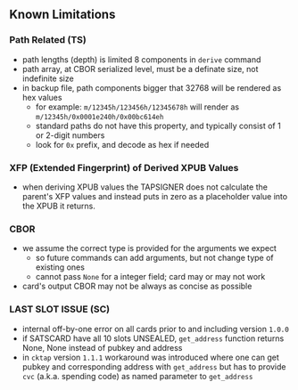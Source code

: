 
## Known Limitations

### Path Related (TS)

- path lengths (depth) is limited 8 components in `derive` command
- path array, at CBOR serialized level, must be a definate size, not indefinite size
- in backup file, path components bigger that 32768 will be rendered as hex values
    - for example: `m/12345h/123456h/12345678h` will render as `m/12345h/0x0001e240h/0x00bc614eh`
    - standard paths do not have this property, and typically consist of 1 or 2-digit numbers
    - look for `0x` prefix, and decode as hex if needed

### XFP (Extended Fingerprint) of Derived XPUB Values

- when deriving XPUB values the TAPSIGNER does not calculate the parent's XFP values and instead
  puts in zero as a placeholder value into the XPUB it returns.

### CBOR

- we assume the correct type is provided for the arguments we expect
    - so future commands can add arguments, but not change type of existing ones
    - cannot pass `None` for a integer field; card may or may not work
- card's output CBOR may not be always as concise as possible

### LAST SLOT ISSUE (SC)
- internal off-by-one error on all cards prior to and including version `1.0.0`
- if SATSCARD have all 10 slots UNSEALED, `get_address` function returns None, None
  instead of pubkey and address
- in `cktap` version `1.1.1` workaround was introduced where one can get pubkey and corresponding address
  with `get_address` but has to provide `cvc` (a.k.a. spending code) as named parameter to `get_address`

